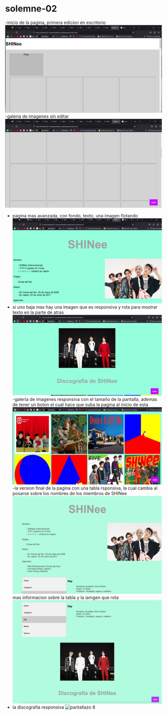 # solemne-02

-inicio de la pagina, primera edicíon en escritorio
![pantallazo 1](./Cap1.PNG)
-galeria de imagenes sin editar 
![pantallazo 2](./Cap2.PNG)
- pagina mas avanzada, con fondo, texto, una imagen flotando
![pantallazo 3](./Cap3.PNG)
- si uno baja mas hay una imagen que es responsiva y rota para mostrar texto en la parte de atras
![pantallazo 4](./Cap4.PNG)
-galeria de imagenes responsiva con el tamaño de la pantalla, ademas de tener un boton el cual hace que suba la pagina al inicio de esta
![pantallazo 5](./Cap5.PNG)
-la version final de la pagina con una tabla rsponsiva, la cual cambia al posarse sobre los nombres de los miembros de SHINee
![pantallazo 6](./Cap6.PNG)
  mas informacion sobre la tabla y la iamgen que rota 
![pantallazo 7](./Cap7.PNG)
- la discografia responsiva 
![pantallazo 8](./Cap8.PNG)
